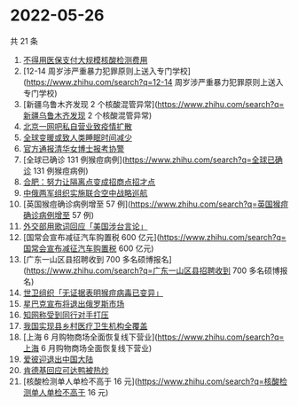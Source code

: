 # 2022-05-26

共 21 条

<!-- BEGIN -->
<!-- 最后更新时间 Thu May 26 2022 06:11:32 GMT+0800 (China Standard Time) -->

1. [不得用医保支付大规模核酸检测费用](https://www.zhihu.com/search?q=不得用医保支付大规模核酸检测费用)
1. [12-14 周岁涉严重暴力犯罪原则上送入专门学校](https://www.zhihu.com/search?q=12-14
   周岁涉严重暴力犯罪原则上送入专门学校)
1. [新疆乌鲁木齐发现 2 个核酸混管异常](https://www.zhihu.com/search?q=新疆乌鲁木齐发现 2 个核酸混管异常)
1. [北京一网吧私自营业致疫情扩散](https://www.zhihu.com/search?q=北京一网吧私自营业致疫情扩散)
1. [全球变暖或致人类睡眠时间减少](https://www.zhihu.com/search?q=全球变暖或致人类睡眠时间减少)
1. [官方通报清华女博士报考协警](https://www.zhihu.com/search?q=官方通报清华女博士报考协警)
1. [全球已确诊 131 例猴痘病例](https://www.zhihu.com/search?q=全球已确诊 131 例猴痘病例)
1. [合肥：努力让隔离点变成招商点招才点](https://www.zhihu.com/search?q=合肥：努力让隔离点变成招商点招才点)
1. [中俄两军组织实施联合空中战略巡航](https://www.zhihu.com/search?q=中俄两军组织实施联合空中战略巡航)
1. [英国猴痘确诊病例增至 57 例](https://www.zhihu.com/search?q=英国猴痘确诊病例增至 57 例)
1. [外交部用歌词回应「美国涉台言论」](https://www.zhihu.com/search?q=外交部用歌词回应「美国涉台言论」)
1. [国常会宣布减征汽车购置税 600 亿元](https://www.zhihu.com/search?q=国常会宣布减征汽车购置税 600 亿元)
1. [广东一山区县招聘收到 700 多名硕博报名](https://www.zhihu.com/search?q=广东一山区县招聘收到 700 多名硕博报名)
1. [世卫组织「无证据表明猴痘病毒已变异」](https://www.zhihu.com/search?q=世卫组织「无证据表明猴痘病毒已变异」)
1. [星巴克宣布将退出俄罗斯市场](https://www.zhihu.com/search?q=星巴克宣布将退出俄罗斯市场)
1. [知网称受到同行对手打压](https://www.zhihu.com/search?q=知网称受到同行对手打压)
1. [我国实现县乡村医疗卫生机构全覆盖](https://www.zhihu.com/search?q=我国实现县乡村医疗卫生机构全覆盖)
1. [上海 6 月购物商场全面恢复线下营业](https://www.zhihu.com/search?q=上海 6 月购物商场全面恢复线下营业)
1. [爱彼迎退出中国大陆](https://www.zhihu.com/search?q=爱彼迎退出中国大陆)
1. [肯德基回应可达鸭被热炒](https://www.zhihu.com/search?q=肯德基回应可达鸭被热炒)
1. [核酸检测单人单检不高于 16 元](https://www.zhihu.com/search?q=核酸检测单人单检不高于 16 元)

<!-- END -->
